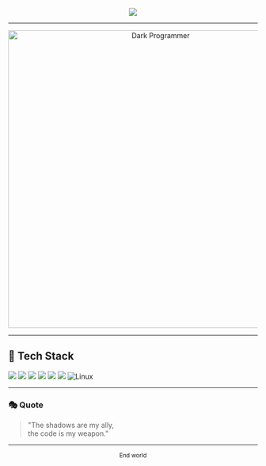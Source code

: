 <!-- README.md -->
<!-- ===== عنوان رهيب وغامض ===== -->
<p align="center">
  <img src="https://img.shields.io/badge/Hello-Friend-00cc99?style=for-the-badge&logo=github" />
</p>



---

<!-- ===== صورة غامضة لمبرمج ===== -->
<p align="center">
  <img src="https://media1.tenor.com/m/GD9UKMwnxYIAAAAC/ngoding-mulu.gif" alt="Dark Programmer" width="600"/>
</p>

---

<!-- ===== Goated in (tech) ===== -->
<h2 align="left"> 👾 Tech Stack</h2>
<p>
  <!-- استبدل أو أضف/احذف حسب اللي تبي -->
 <img src="https://img.shields.io/badge/-Python-3776AB?logo=python&logoColor=fff" />
  <img src="https://img.shields.io/badge/-C++-00599C?logo=cplusplus&logoColor=fff" />
  <img src="https://img.shields.io/badge/-C%23-239120?logo=c-sharp&logoColor=fff" />
  <img src="https://img.shields.io/badge/-HTML5-E34F26?logo=html5&logoColor=fff" />
  <img src="https://img.shields.io/badge/-JavaScript-F7DF1E?logo=javascript&logoColor=000" />
  <img src="https://img.shields.io/badge/-VS%20Code-007ACC?logo=visualstudiocode&logoColor=fff" />
  <img alt="Linux" src="https://img.shields.io/badge/Linux-2B2B2B?style=flat-square&logo=linux&logoColor=white" />
</p>

---


### 🎭 Quote
> "The shadows are my ally,  
> the code is my weapon."  

---

<p align="center"><sub>End world</sub></p>
